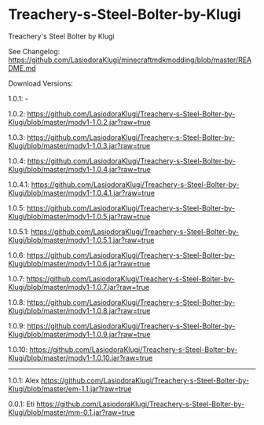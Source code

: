 # Treachery-s-Steel-Bolter-by-Klugi
Treachery's Steel Bolter by Klugi

See Changelog: https://github.com/LasiodoraKlugi/minecraftmdkmodding/blob/master/README.md


Download Versions:

1.0.1: -

1.0.2: https://github.com/LasiodoraKlugi/Treachery-s-Steel-Bolter-by-Klugi/blob/master/modv1-1.0.2.jar?raw=true

1.0.3: https://github.com/LasiodoraKlugi/Treachery-s-Steel-Bolter-by-Klugi/blob/master/modv1-1.0.3.jar?raw=true

1.0.4: https://github.com/LasiodoraKlugi/Treachery-s-Steel-Bolter-by-Klugi/blob/master/modv1-1.0.4.jar?raw=true

1.0.4.1: https://github.com/LasiodoraKlugi/Treachery-s-Steel-Bolter-by-Klugi/blob/master/modv1-1.0.4.1.jar?raw=true

1.0.5: https://github.com/LasiodoraKlugi/Treachery-s-Steel-Bolter-by-Klugi/blob/master/modv1-1.0.5.jar?raw=true

1.0.5.1: https://github.com/LasiodoraKlugi/Treachery-s-Steel-Bolter-by-Klugi/blob/master/modv1-1.0.5.1.jar?raw=true

1.0.6: https://github.com/LasiodoraKlugi/Treachery-s-Steel-Bolter-by-Klugi/blob/master/modv1-1.0.6.jar?raw=true

1.0.7: https://github.com/LasiodoraKlugi/Treachery-s-Steel-Bolter-by-Klugi/blob/master/modv1-1.0.7.jar?raw=true

1.0.8: https://github.com/LasiodoraKlugi/Treachery-s-Steel-Bolter-by-Klugi/blob/master/modv1-1.0.8.jar?raw=true

1.0.9: https://github.com/LasiodoraKlugi/Treachery-s-Steel-Bolter-by-Klugi/blob/master/modv1-1.0.9.jar?raw=true

1.0.10: https://github.com/LasiodoraKlugi/Treachery-s-Steel-Bolter-by-Klugi/blob/master/modv1-1.0.10.jar?raw=true


************************************************************************

1.0.1: Alex https://github.com/LasiodoraKlugi/Treachery-s-Steel-Bolter-by-Klugi/blob/master/em-1.1.jar?raw=true

0.0.1: Eti https://github.com/LasiodoraKlugi/Treachery-s-Steel-Bolter-by-Klugi/blob/master/mm-0.1.jar?raw=true
